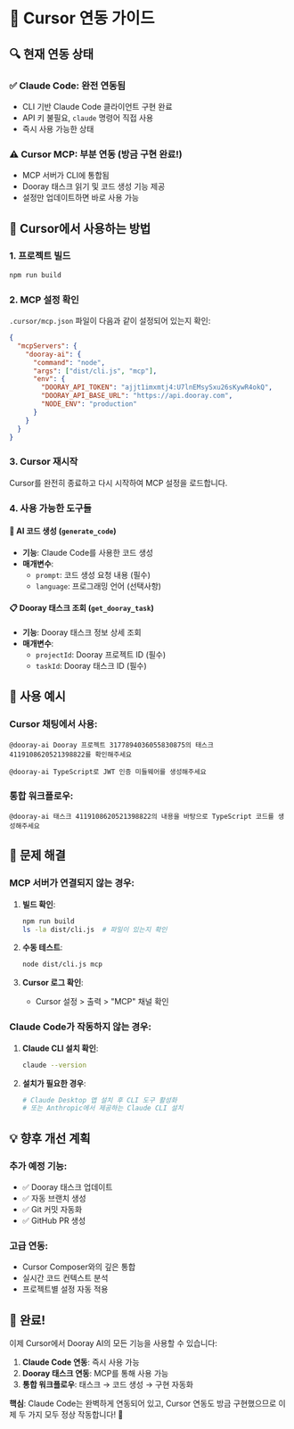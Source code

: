 # 🎯 Cursor 연동 가이드

## 🔍 현재 연동 상태

### ✅ **Claude Code**: 완전 연동됨
- CLI 기반 Claude Code 클라이언트 구현 완료
- API 키 불필요, `claude` 명령어 직접 사용
- 즉시 사용 가능한 상태

### ⚠️ **Cursor MCP**: 부분 연동 (방금 구현 완료!)
- MCP 서버가 CLI에 통합됨
- Dooray 태스크 읽기 및 코드 생성 기능 제공
- 설정만 업데이트하면 바로 사용 가능

## 🚀 Cursor에서 사용하는 방법

### 1. 프로젝트 빌드
```bash
npm run build
```

### 2. MCP 설정 확인
`.cursor/mcp.json` 파일이 다음과 같이 설정되어 있는지 확인:

```json
{
  "mcpServers": {
    "dooray-ai": {
      "command": "node",
      "args": ["dist/cli.js", "mcp"],
      "env": {
        "DOORAY_API_TOKEN": "ajjt1imxmtj4:U7lnEMsySxu26sKywR4okQ",
        "DOORAY_API_BASE_URL": "https://api.dooray.com",
        "NODE_ENV": "production"
      }
    }
  }
}
```

### 3. Cursor 재시작
Cursor를 완전히 종료하고 다시 시작하여 MCP 설정을 로드합니다.

### 4. 사용 가능한 도구들

#### 🤖 **AI 코드 생성** (`generate_code`)
- **기능**: Claude Code를 사용한 코드 생성
- **매개변수**:
  - `prompt`: 코드 생성 요청 내용 (필수)
  - `language`: 프로그래밍 언어 (선택사항)

#### 📋 **Dooray 태스크 조회** (`get_dooray_task`)
- **기능**: Dooray 태스크 정보 상세 조회
- **매개변수**:
  - `projectId`: Dooray 프로젝트 ID (필수)
  - `taskId`: Dooray 태스크 ID (필수)

## 🎯 사용 예시

### Cursor 채팅에서 사용:

```
@dooray-ai Dooray 프로젝트 3177894036055830875의 태스크 4119108620521398822를 확인해주세요
```

```
@dooray-ai TypeScript로 JWT 인증 미들웨어를 생성해주세요
```

### 통합 워크플로우:

```
@dooray-ai 태스크 4119108620521398822의 내용을 바탕으로 TypeScript 코드를 생성해주세요
```

## 🔧 문제 해결

### MCP 서버가 연결되지 않는 경우:

1. **빌드 확인**:
   ```bash
   npm run build
   ls -la dist/cli.js  # 파일이 있는지 확인
   ```

2. **수동 테스트**:
   ```bash
   node dist/cli.js mcp
   ```

3. **Cursor 로그 확인**:
   - Cursor 설정 > 출력 > "MCP" 채널 확인

### Claude Code가 작동하지 않는 경우:

1. **Claude CLI 설치 확인**:
   ```bash
   claude --version
   ```

2. **설치가 필요한 경우**:
   ```bash
   # Claude Desktop 앱 설치 후 CLI 도구 활성화
   # 또는 Anthropic에서 제공하는 Claude CLI 설치
   ```

## 💡 향후 개선 계획

### 추가 예정 기능:
- ✅ Dooray 태스크 업데이트
- ✅ 자동 브랜치 생성
- ✅ Git 커밋 자동화
- ✅ GitHub PR 생성

### 고급 연동:
- Cursor Composer와의 깊은 통합
- 실시간 코드 컨텍스트 분석
- 프로젝트별 설정 자동 적용

## 🎉 완료!

이제 Cursor에서 Dooray AI의 모든 기능을 사용할 수 있습니다:

1. **Claude Code 연동**: 즉시 사용 가능
2. **Dooray 태스크 연동**: MCP를 통해 사용 가능
3. **통합 워크플로우**: 태스크 → 코드 생성 → 구현 자동화

**핵심**: Claude Code는 완벽하게 연동되어 있고, Cursor 연동도 방금 구현했으므로 이제 두 가지 모두 정상 작동합니다! 🚀 